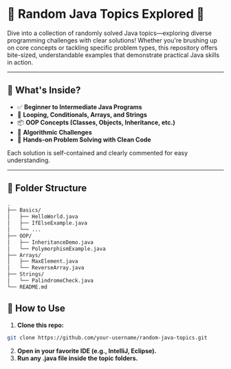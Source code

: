 # 🌱 Random Java Topics Explored 🚀

Dive into a collection of randomly solved Java topics—exploring diverse programming challenges with clear solutions! Whether you're brushing up on core concepts or tackling specific problem types, this repository offers bite-sized, understandable examples that demonstrate practical Java skills in action.

---

## 📌 What's Inside?

- ✅ **Beginner to Intermediate Java Programs**
- 🔁 **Looping, Conditionals, Arrays, and Strings**
- 📦 **OOP Concepts (Classes, Objects, Inheritance, etc.)**
- 🧠 **Algorithmic Challenges**
- 🔧 **Hands-on Problem Solving with Clean Code**

Each solution is self-contained and clearly commented for easy understanding.

---

## 📁 Folder Structure

```bash
.
├── Basics/
│   ├── HelloWorld.java
│   ├── IfElseExample.java
│   └── ...
├── OOP/
│   ├── InheritanceDemo.java
│   └── PolymorphismExample.java
├── Arrays/
│   ├── MaxElement.java
│   └── ReverseArray.java
├── Strings/
│   └── PalindromeCheck.java
└── README.md

```

## 🚀 How to Use

1. **Clone this repo:**

```bash
git clone https://github.com/your-username/random-java-topics.git

```
2. **Open in your favorite IDE (e.g., IntelliJ, Eclipse).**
3. **Run any .java file inside the topic folders.**
